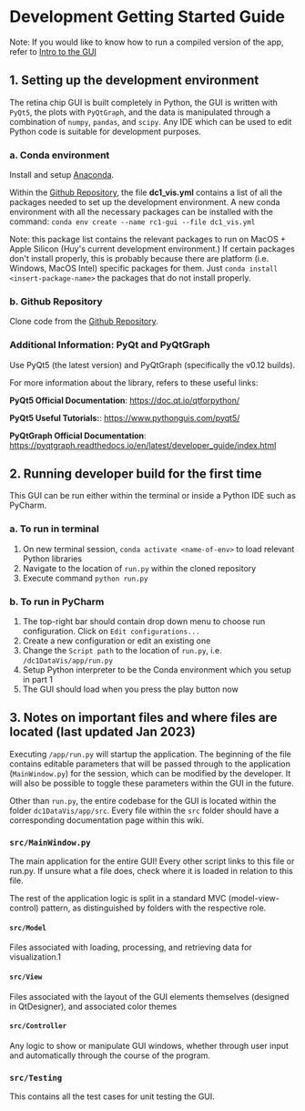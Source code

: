 # Development Getting Started Guide

Note: If you would like to know how to run a compiled version of the app, refer to [Intro to the GUI](intro-to-gui.md)

## 1. Setting up the development environment

The retina chip GUI is built completely in Python, the GUI is written with `PyQt5`, the plots with `PyQtGraph`, and the 
data is manipulated through a combination of `numpy`, `pandas`, and `scipy`.
Any IDE which can be used to edit Python code is suitable for development purposes.

### a. Conda environment

Install and setup [Anaconda](https://docs.anaconda.com/anaconda/install/).

Within the [Github Repository](https://github.com/hnguyen25/artifical-retina-pipeline-guis), the file **dc1_vis.yml** 
contains a list of all the packages needed to set up the development environment. A new conda environment with all the
necessary packages can be installed with the command:
`conda env create --name rc1-gui --file dc1_vis.yml`

Note: this package list contains the relevant packages to run on MacOS + Apple Silicon (Huy's current development environment.)
If certain packages don't install properly, this is probably because there are platform (i.e. Windows, MacOS Intel) 
specific packages for them. Just `conda install <insert-package-name>` the packages that do not install properly.

### b. Github Repository
Clone code from the [Github Repository](https://github.com/hnguyen25/artifical-retina-pipeline-guis).

### Additional Information: PyQt and PyQtGraph
Use PyQt5 (the latest version) and PyQtGraph (specifically the v0.12 builds).

For more information about the library, refers to these useful links:

**PyQt5 Official Documentation**: https://doc.qt.io/qtforpython/

**PyQt5 Useful Tutorials:**: https://www.pythonguis.com/pyqt5/

**PyQtGraph Official Documentation**: https://pyqtgraph.readthedocs.io/en/latest/developer_guide/index.html


## 2. Running developer build for the first time

This GUI can be run either within the terminal or inside a Python IDE such as PyCharm.

### a. To run in terminal
1. On new terminal session, `conda activate <name-of-env>` to load relevant Python libraries
2. Navigate to the location of `run.py` within the cloned repository
3. Execute command `python run.py`

### b. To run in PyCharm
1. The top-right bar should contain drop down menu to choose run configuration. Click on `Edit configurations...`
2. Create a new configuration or edit an existing one
3. Change the `Script path` to the location of `run.py`, i.e. `/dc1DataVis/app/run.py`
4. Setup Python interpreter to be the Conda environment which you setup in part 1
5. The GUI should load when you press the play button now

## 3. Notes on important files and where files are located (last updated Jan 2023)

Executing `/app/run.py` will startup the application. The beginning of the file contains editable parameters
that will be passed through to the application (`MainWindow.py`) for the session, which can be modified by the developer.
It will also be possible to toggle these parameters within the GUI in the future.

Other than `run.py`, the entire codebase for the GUI is located within the folder `dc1DataVis/app/src`. Every file
within the `src` folder should have a corresponding documentation page within this wiki.

### `src/MainWindow.py`
The main application for the entire GUI! Every other script links to this file or run.py. If unsure what a file does,
check where it is loaded in relation to this file.

The rest of the application logic is split in a standard MVC (model-view-control) pattern, as distinguished by folders
with the respective role.

#### `src/Model`
Files associated with loading, processing, and retrieving data for visualization.1

#### `src/View`
Files associated with the layout of the GUI elements themselves (designed in QtDesigner), and associated color themes

#### `src/Controller`
Any logic to show or manipulate GUI windows, whether through user input and automatically through the course of the
program.

### `src/Testing`
This contains all the test cases for unit testing the GUI.